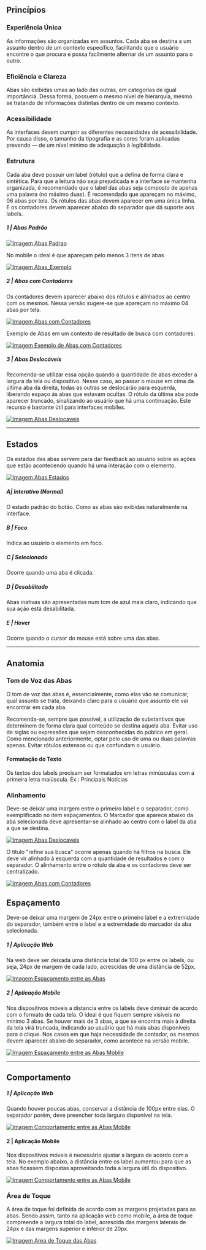 ## Princípios

### Experiência Única

As informações são organizadas em assuntos. Cada aba se destina a um assunto dentro de um contexto específico, facilitando que o usuário encontre o que procura e possa facilmente alternar de um assunto para o outro.

### Eficiência e Clareza

Abas são exibidas umas ao lado das outras, em categorias de igual importância. Dessa forma, possuem o mesmo nível de hierarquia, mesmo se tratando de informações distintas dentro de um mesmo contexto.

### Acessibilidade

As interfaces devem cumprir as diferentes necessidades de acessibilidade. Por causa disso, o tamanho da tipografia e as cores foram aplicadas prevendo — de um nível mínimo de adequação à legibilidade.

### Estrutura

Cada aba deve possuir um label (rótulo) que a defina de forma clara e sintética. Para que a leitura não seja prejudicada e a interface se mantenha organizada, é recomendado que o label das abas seja composto de apenas uma palavra (no máximo duas). É recomendado que apareçam no máximo, 06 abas por tela. Os rótulos das abas devem aparecer em uma única linha. E os contadores devem aparecer abaixo do separador que dá suporte aos labels.

##### 1 | Abas Padrão

[![Imagem Abas Padrao](imagens/Aba.png)](https://xd.adobe.com/view/2b778d2f-6d4f-45df-4639-bc0f5d5b41f2-5d46/)

No mobile o ideal é que apareçam pelo menos 3 itens de abas

[![Imagem Abas_Exemplo](imagens/Abas_Exemplo.png)](https://xd.adobe.com/view/2b778d2f-6d4f-45df-4639-bc0f5d5b41f2-5d46/screen/834f768b-d04d-4774-a59a-999e628a46cb/Abas-Exemplo)

##### 2 | Abas com Contadores

Os contadores devem aparecer abaixo dos rótulos e alinhados ao centro com os mesmos. Nessa versão sugere-se que apareçam no máximo 04 abas por tela.

[![Imagem Abas com Contadores](imagens/AbasComContadores.png)](https://xd.adobe.com/view/2b778d2f-6d4f-45df-4639-bc0f5d5b41f2-5d46/screen/d7617bec-a68d-4b07-b14c-cd91f04ea516/AbasComContadores)

Exemplo de Abas em um contexto de resultado de busca com contadores:

[![Imagem Exemplo de Abas com Contadores](imagens/AbasComContadores_Exemplo.png)](https://xd.adobe.com/view/2b778d2f-6d4f-45df-4639-bc0f5d5b41f2-5d46/screen/7b2e5644-f518-4a06-a02b-e6e60e31eb09/AbasComContadores-Exemplo)

##### 3 | Abas Deslocáveis

Recomenda-se utilizar essa opção quando a quantidade de abas exceder a largura da tela ou dispositivo. Nesse caso, ao passar o mouse em cima da última aba da direita, todas as outras se deslocarão para esquerda, liberando espaço às abas que estavam ocultas. O rótulo da última aba pode aparecer truncado, sinalizando ao usuário que há uma continuação. Este recurso é bastante útil para interfaces mobiles.

[![Imagem Abas Deslocaveis](imagens/AbasDeslocaveis.png)](https://xd.adobe.com/view/2b778d2f-6d4f-45df-4639-bc0f5d5b41f2-5d46/screen/bbd9166c-535c-4b3d-b17a-8c786c7fbbe5/AbasDeslocaveis)

---

## Estados

Os estados das abas servem para dar feedback ao usuário sobre as ações que estão acontecendo quando há uma interação com o elemento.

[![Imagem Abas Estados](imagens/Abas_Estados.png)](https://xd.adobe.com/view/2b778d2f-6d4f-45df-4639-bc0f5d5b41f2-5d46/screen/12dd5fe3-acd8-430c-a96c-0666a24ae658/Abas-Estados)

##### A| Interativo (Normal)

O estado padrão do botão. Como as abas são exibidas naturalmente na interface.

##### B | Foco

Indica ao usuário o elemento em foco.

##### C | Selecionado

Ocorre quando uma aba é clicada.

##### D | Desabilitado

Abas inativas são apresentadas num tom de azul mais claro, indicando que sua ação está desabilitada.

##### E | Hover

Ocorre quando o cursor do mouse está sobre uma das abas.

---

## Anatomia

### Tom de Voz das Abas

O tom de voz das abas é, essencialmente, como elas vão se comunicar, qual assunto se trata, deixando claro para o usuário que assunto ele vai encontrar em cada aba.

Recomenda-se, sempre que possível, a utilização de substantivos que determinem de forma clara qual conteúdo se destina aquela aba.
Evitar uso de siglas ou expressões que sejam desconhecidas do público em geral. Como mencionado anteriormente, optar pelo uso de uma ou duas palavras apenas. Evitar rótulos extensos ou que confundam o usuário.

#### Formatação do Texto

Os textos dos labels precisam ser formatados em letras minúsculas com a primeira letra maiúscula. Ex.: Principais Notícias

### Alinhamento

Deve-se deixar uma margem entre o primeiro label e o separador, como exemplificado no item espaçamentos. O Marcador que aparece abaixo da aba selecionada deve apresentar-se alinhado ao centro com o label da aba a que se destina.

[![Imagem Abas Deslocaveis](imagens/AbasDeslocaveis.png)](https://xd.adobe.com/view/2b778d2f-6d4f-45df-4639-bc0f5d5b41f2-5d46/screen/bbd9166c-535c-4b3d-b17a-8c786c7fbbe5/AbasDeslocaveis)

O título "refine sua busca" ocorre apenas quando há filtros na busca. Ele deve vir alinhado à esquerda com a quantidade de resultados e com o separador. O alinhamento entre o rótulo da aba e os contadores deve ser centralizado.

[![Imagem Abas com Contadores](imagens/AbasComContadores.png)](https://xd.adobe.com/view/2b778d2f-6d4f-45df-4639-bc0f5d5b41f2-5d46/screen/d7617bec-a68d-4b07-b14c-cd91f04ea516/AbasComContadores)

## Espaçamento

Deve-se deixar uma margem de 24px entre o primeiro label e a extremidade do separador, também entre o label e a extremidade do marcador da aba selecionada.

##### 1 | Aplicação Web

Na web deve ser deixada uma distância total de 100 px entre os labels, ou seja, 24px de margem de cada lado, acrescidas de uma distância de 52px.

[![Imagem Espaçamento entre as Abas](imagens/Abas_Espaçamento.png)](https://xd.adobe.com/view/2b778d2f-6d4f-45df-4639-bc0f5d5b41f2-5d46/screen/98462a44-9bb6-4fb5-9aff-ea38aa1f3262/Abas-Espa-amento)

##### 2 | Aplicação Mobile

Nos dispositivos móveis a distancia entre os labels deve diminuir de acordo com o formato de cada tela. O ideal é que fiquem sempre visíveis no mínimo 3 abas. Se houver mais de 3 abas, a que se encontra mais à direita da tela virá truncada, indicando ao usuário que há mais abas disponíveis para o clique. Nos casos em que haja necessidade de contador, os mesmos devem aparecer abaixo do separador, como acontece na versão mobile.

[![Imagem Espaçamento entre as Abas Mobile](imagens/AbasPoucosItens_Exemplo_Mobile.png)](https://xd.adobe.com/view/2b778d2f-6d4f-45df-4639-bc0f5d5b41f2-5d46/screen/b4fd2196-dc8d-4d32-a71e-c7790064e46f/AbasPoucosItens-Exemplo-Mobile)

---

## Comportamento

##### 1 | Aplicação Web

Quando houver poucas abas, conservar a distância de 100px entre elas. O separador porém, deve preencher toda largura disponível na tela.

[![Imagem Comportamento entre as Abas Mobile](imagens/AbasPoucosItens_Espaçamento.png)](https://xd.adobe.com/view/2b778d2f-6d4f-45df-4639-bc0f5d5b41f2-5d46/screen/00292887-75f9-4c7b-9b62-323bb2a3fc75/AbasPoucosItens-Espa-amento)

#### 2 | Aplicação Mobile

Nos dispositivos móveis é necessário ajustar a largura de acordo com a tela. No exemplo abaixo, a distância entre os label aumentou para que as abas ficassem dispostas aproveitando toda a largura útil do dispositivo.

[![Imagem Comportamento entre as Abas Mobile](imagens/AbasPoucosItens_Exemplo_Espacamento.png)](https://xd.adobe.com/view/2b778d2f-6d4f-45df-4639-bc0f5d5b41f2-5d46/screen/b3475329-9626-41bb-934d-1aaa56e60430/AbasPoucosItens-Exemplo-Espacamento)

### Área de Toque

A área de toque foi definida de acordo com as margens projetadas para as abas. Sendo assim, tanto na aplicação web como mobile, a área de toque compreende a largura total do label, acrescida das margens laterais de 24px e das margens superior e inferior de 20px.

[![Imagem Area de Toque das Abas](imagens/AbasAreaToque.png)](https://xd.adobe.com/view/2b778d2f-6d4f-45df-4639-bc0f5d5b41f2-5d46/screen/c6896841-d5ad-41f1-a566-41844cbd2f91/AbasPoucosItens-Espa-amento-1)
